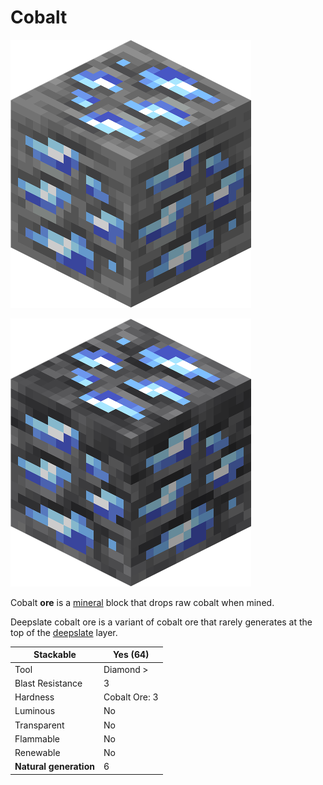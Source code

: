 # Cobalt

![cobalt_ore.png](../../../static/img/assets/cobalt_ore.png)

![deepslate_cobalt_ore.png](../../../static/img/assets/deepslate_cobalt_ore.png)

Cobalt **ore** is a [mineral](https://minecraft.wiki/w/Mineral) block that drops raw cobalt when mined.

Deepslate cobalt ore is a variant of cobalt ore that rarely generates at the top of the [deepslate](https://minecraft.wiki/w/Deepslate) layer.

| Stackable              | Yes (64)      |
|------------------------|---------------|
| Tool                   | Diamond >     |
| Blast Resistance       | 3             |
| Hardness               | Cobalt Ore: 3 | Deepslate Cobalt Ore 4.5 |
| Luminous               | No            |
| Transparent            | No            |
| Flammable              | No            |
| Renewable              | No            |
| **Natural generation** | 6             | -64 |